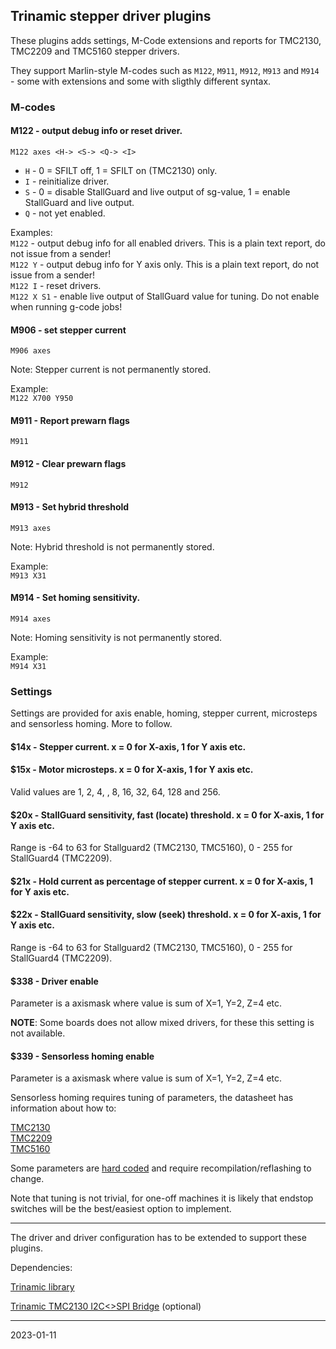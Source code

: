 ## Trinamic stepper driver plugins

These plugins adds settings, M-Code extensions and reports for TMC2130, TMC2209 and TMC5160 stepper drivers.

They support Marlin-style M-codes such as `M122`, `M911`, `M912`, `M913` and `M914` - some with extensions and some with sligthly different syntax.

### M-codes

#### M122 - output debug info or reset driver.

`M122 axes <H-> <S-> <Q-> <I>`

* `H` - 0 = SFILT off, 1 = SFILT on \(TMC2130\) only.
* `I` - reinitialize driver.
* `S` - 0 = disable StallGuard and live output of sg-value, 1 = enable StallGuard and live output. 
* `Q` - not yet enabled.

Examples:  
`M122` - output debug info for all enabled drivers. This is a plain text report, do not issue from a sender!  
`M122 Y` - output debug info for Y axis only. This is a plain text report, do not issue from a sender!  
`M122 I` - reset drivers.  
`M122 X S1` - enable live output of StallGuard value for tuning. Do not enable when running g-code jobs!  

#### M906 - set stepper current

`M906 axes`

Note: Stepper current is not permanently stored.

Example:  
`M122 X700 Y950`

#### M911 - Report prewarn flags

`M911`  

#### M912 - Clear prewarn flags

`M912`

#### M913 - Set hybrid threshold

`M913 axes`

Note: Hybrid threshold is not permanently stored.

Example:  
`M913 X31`

 #### M914 - Set homing sensitivity.

`M914 axes`

Note: Homing sensitivity is not permanently stored.

Example:  
`M914 X31`

### Settings

Settings are provided for axis enable, homing, stepper current, microsteps and sensorless homing. More to follow.

#### $14x - Stepper current. x = 0 for X-axis, 1 for Y axis etc. 

#### $15x - Motor microsteps. x = 0 for X-axis, 1 for Y axis etc.

Valid values are 1, 2, 4, , 8, 16, 32, 64, 128 and 256.

#### $20x - StallGuard sensitivity, fast \(locate\) threshold. x = 0 for X-axis, 1 for Y axis etc.

Range is -64 to 63 for Stallguard2 \(TMC2130, TMC5160\), 0 - 255 for StallGuard4 \(TMC2209\).

#### $21x - Hold current as percentage of stepper current. x = 0 for X-axis, 1 for Y axis etc.

#### $22x - StallGuard sensitivity, slow \(seek\) threshold. x = 0 for X-axis, 1 for Y axis etc.

Range is -64 to 63 for Stallguard2 \(TMC2130, TMC5160\), 0 - 255 for StallGuard4 \(TMC2209\).

#### $338 - Driver enable

Parameter is a axismask where value is sum of X=1, Y=2, Z=4 etc.

__NOTE__: Some boards does not allow mixed drivers, for these this setting is not available.

#### $339 - Sensorless homing enable

Parameter is a axismask where value is sum of X=1, Y=2, Z=4 etc.

Sensorless homing requires tuning of parameters, the datasheet has information about how to:

[TMC2130](https://www.trinamic.com/products/integrated-circuits/details/tmc2130/)  
[TMC2209](https://www.trinamic.com/products/integrated-circuits/details/tmc2209-la/)  
[TMC5160](https://www.trinamic.com/products/integrated-circuits/details/tmc5160/)  

Some parameters are [hard coded](https://github.com/grblHAL/Plugins_motor/blob/master/trinamic.h) and require recompilation/reflashing to change.

Note that tuning is not trivial, for one-off machines it is likely that endstop switches will be the best/easiest option to implement.

---

The driver and driver configuration has to be extended to support these plugins.

Dependencies:

[Trinamic library](https://github.com/terjeio/Trinamic-library)

[Trinamic TMC2130 I2C<>SPI Bridge](https://github.com/terjeio/Trinamic_TMC2130_I2C_SPI_Bridge) \(optional\)

---
2023-01-11
